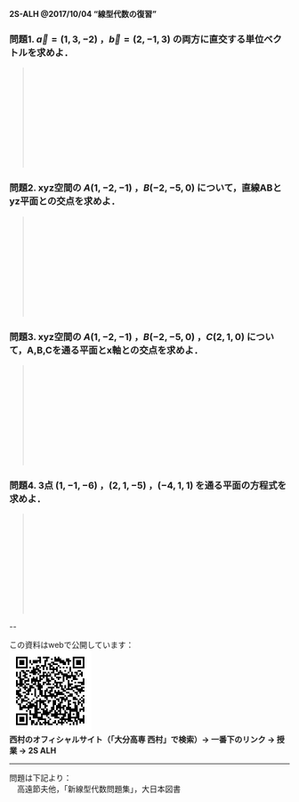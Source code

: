 
<!-- > pandoc exercise.md --mathjax -c ../../css/2s-alh.css --include-in-header=../in-header.txt --include-before-body=../before-body.txt --include-after-body=../after-body.txt -s -o exercise.html
-->

**2S-ALH @2017/10/04 “線型代数の復習”**

### 問題1. $\vec{a}=(1,3,-2)$ ，$\vec{b}=(2,-1,3)$ の両方に直交する単位ベクトルを求めよ．

> 　  
> 　  
> 　  
> 　  
> 　  
> 　  
> 　  
> 　  
> 　  

### 問題2. xyz空間の $A(1,-2,-1)$ ，$B(-2,-5,0)$ について，直線ABとyz平面との交点を求めよ．

> 　  
> 　  
> 　  
> 　  
> 　  
> 　  
> 　  
> 　  
> 　  

<div style="page-break-before:always"></div>

### 問題3. xyz空間の $A(1,-2,-1)$ ，$B(-2,-5,0)$ ，$C(2,1,0)$ について，A,B,Cを通る平面とx軸との交点を求めよ．

> 　  
> 　  
> 　  
> 　  
> 　  
> 　  
> 　  
> 　  
> 　  

### 問題4. 3点 $(1,-1,-6)$ ，$(2,1,-5)$ ，$(-4,1,1)$ を通る平面の方程式を求めよ．

> 　  
> 　  
> 　  
> 　  
> 　  
> 　  
> 　  
> 　  
> 　  

--

この資料はwebで公開しています：  
![](../QRcode.png)  
**西村のオフィシャルサイト（「大分高専 西村」で検索）→ 一番下のリンク → 授業 → 2S ALH**

---

問題は下記より：  
　高遠節夫他，「新線型代数問題集」，大日本図書
